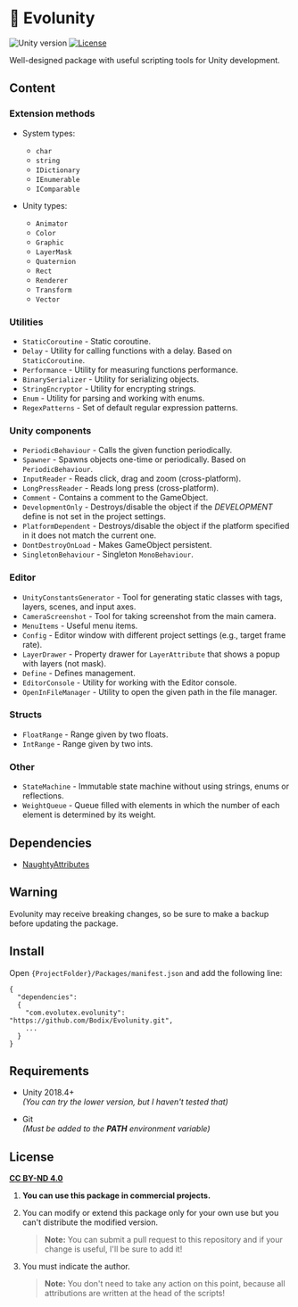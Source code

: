 ﻿# 🌿 Evolunity

![Unity version](https://img.shields.io/badge/unity-2018.4%2B-blue?logo=unity)
[![License](https://img.shields.io/badge/license-CC%20BY--ND%204.0-green)](#license)

Well-designed package with useful scripting tools for Unity development​.

## Content

### Extension methods
- System types:
  - `char`
  - `string`
  - `IDictionary`
  - `IEnumerable`
  - `IComparable`

- Unity types:
  - `Animator`
  - `Color`
  - `Graphic`
  - `LayerMask`
  - `Quaternion`
  - `Rect`
  - `Renderer`
  - `Transform`
  - `Vector`

### Utilities
- `StaticCoroutine` - Static coroutine.
- `Delay` - Utility for calling functions with a delay. Based on `StaticCoroutine`.
- `Performance` - Utility for measuring functions performance.
- `BinarySerializer` - Utility for serializing objects.
- `StringEncryptor` - Utility for encrypting strings.
- `Enum` - Utility for parsing and working with enums.
- `RegexPatterns` - Set of default regular expression patterns.

### Unity components
- `PeriodicBehaviour` - Calls the given function periodically.
- `Spawner` - Spawns objects one-time or periodically. Based on `PeriodicBehaviour`.
- `InputReader` - Reads click, drag and zoom (cross-platform).
- `LongPressReader` - Reads long press (cross-platform).
- `Comment` - Contains a comment to the GameObject.
- `DevelopmentOnly` - Destroys/disable the object if the *DEVELOPMENT* define is not set in the project settings.
- `PlatformDependent` - Destroys/disable the object if the platform specified in it does not match the current one.
- `DontDestroyOnLoad` - Makes GameObject persistent.
- `SingletonBehaviour` - Singleton `MonoBehaviour`.

### Editor
- `UnityConstantsGenerator` - Tool for generating static classes with tags, layers, scenes, and input axes.
- `CameraScreenshot` - Tool for taking screenshot from the main camera.
- `MenuItems` - Useful menu items.
- `Config` - Editor window with different project settings (e.g., target frame rate).
- `LayerDrawer` - Property drawer for `LayerAttribute` that shows a popup with layers (not mask).
- `Define` - Defines management.
- `EditorConsole` - Utility for working with the Editor console.
- `OpenInFileManager` - Utility to open the given path in the file manager.

### Structs
- `FloatRange` - Range given by two floats.
- `IntRange` - Range given by two ints.

### Other
- `StateMachine` - Immutable state machine without using strings, enums or reflections.
- `WeightQueue` - Queue filled with elements in which the number of each element is determined by its weight.

## Dependencies

- [NaughtyAttributes](https://github.com/dbrizov/NaughtyAttributes)

## Warning

Evolunity may receive breaking changes, so be sure to make a backup before updating the package.

## Install

Open `{ProjectFolder}/Packages/manifest.json` and add the following line:
```
{
  "dependencies":
  {
    "com.evolutex.evolunity": "https://github.com/Bodix/Evolunity.git",
    ...
  }
}
```

## Requirements

- Unity 2018.4+
<br>*(You can try the lower version, but I haven't tested that)*

- Git
<br>*(Must be added to the **PATH** environment variable)*

## License

[**CC BY-ND 4.0**](https://creativecommons.org/licenses/by-nd/4.0/)

1. **You can use this package in commercial projects.**

2. You can modify or extend this package only for your own use but you can't distribute the modified version.
    >**Note:** You can submit a pull request to this repository and if your change is useful, I'll be sure to add it!

3. You must indicate the author.
    >**Note:** You don't need to take any action on this point, because all attributions are written at the head of the scripts!